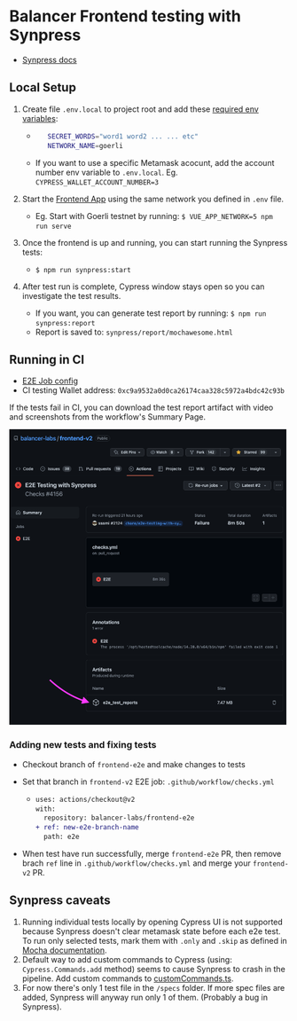 # Balancer Frontend testing with Synpress

- [Synpress docs](https://github.com/Synthetixio/synpress#readme)

## Local Setup

1. Create file `.env.local` to project root and add these [required env variables](https://github.com/Synthetixio/synpress#-important):

   - ```sh
        SECRET_WORDS="word1 word2 ... ... etc"
        NETWORK_NAME=goerli
     ```
   - If you want to use a specific Metamask acocunt, add the account number env variable to `.env.local`. Eg. `CYPRESS_WALLET_ACCOUNT_NUMBER=3`

2. Start the [Frontend App](https://github.com/balancer-labs/frontend-v2/) using the same network you defined in `.env` file.

   - Eg. Start with Goerli testnet by running: `$ VUE_APP_NETWORK=5 npm run serve`

3. Once the frontend is up and running, you can start running the Synpress tests:

   - `$ npm run synpress:start`

4. After test run is complete, Cypress window stays open so you can investigate the test results.
   - If you want, you can generate test report by running: `$ npm run synpress:report`
   - Report is saved to: `synpress/report/mochawesome.html`

## Running in CI

- [E2E Job config](https://github.com/balancer-labs/frontend-v2/blob/develop/.github/workflows/checks.yml)
- CI testing Wallet address: `0xc9a9532a0d0ca26174caa328c5972a4bdc42c93b`

If the tests fail in CI, you can download the test report artifact with video and screenshots from the workflow's Summary Page.

<img width="500" alt="Download job artifacts" src="./Download job artifacts.png">

### Adding new tests and fixing tests

- Checkout branch of `frontend-e2e` and make changes to tests
- Set that branch in `frontend-v2` E2E job: `.github/workflow/checks.yml`

  - ```diff
    uses: actions/checkout@v2
    with:
      repository: balancer-labs/frontend-e2e
    + ref: new-e2e-branch-name
      path: e2e
    ```

- When test have run successfully, merge `frontend-e2e` PR, then remove brach `ref` line in `.github/workflow/checks.yml` and merge your `frontend-v2` PR.

## Synpress caveats

1. Running individual tests locally by opening Cypress UI is not supported because Synpress doesn't clear metamask state before each e2e test. To run only selected tests, mark them with `.only` and `.skip` as defined in [Mocha documentation](https://mochajs.org/#exclusive-tests).
2. Default way to add custom commands to Cypress (using: `Cypress.Commands.add` method) seems to cause Synpress to crash in the pipeline. Add custom commands to [customCommands.ts](synpress/customCommands.ts).
3. For now there's only 1 test file in the `/specs` folder. If more spec files are added, Synpress will anyway run only 1 of them. (Probably a bug in Synpress).

